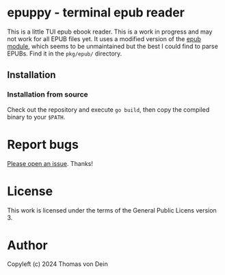 # epuppy - terminal epub reader

This is a little TUI epub ebook reader. This is a work in progress and
may not work for all EPUB files yet. It uses a modified version of the
[epub module](https://github.com/kapmahc/epub/), which seems to be
unmaintained but the best I could find to parse EPUBs. Find it in the
`pkg/epub/` directory.

## Installation

### Installation from source

Check out the repository and execute `go build`, then copy the
compiled binary to your `$PATH`.

# Report bugs

[Please open an issue](https://github.com/TLINDEN/gfn/issues). Thanks!

# License

This work is licensed under the terms of the General Public Licens
version 3.

# Author

Copyleft (c) 2024 Thomas von Dein
